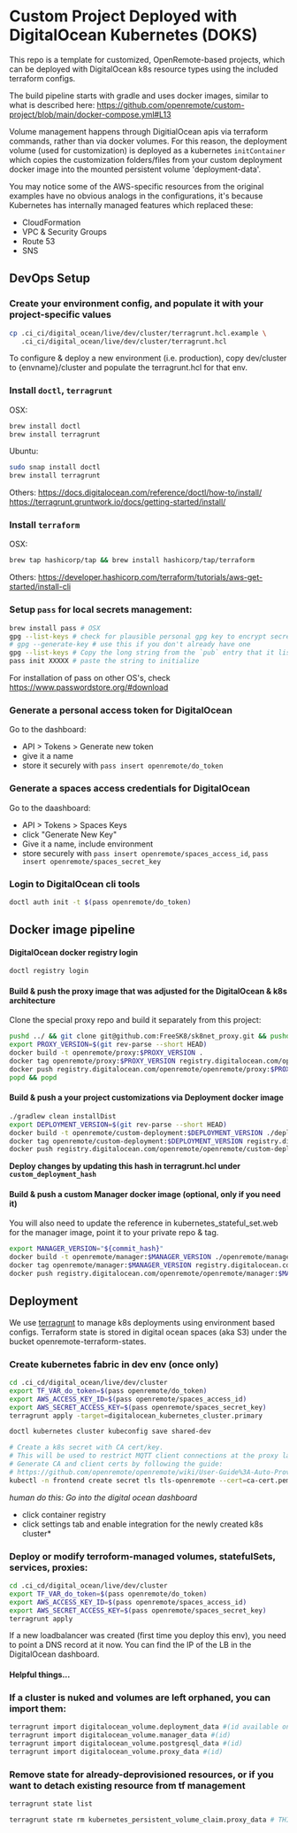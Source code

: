 # Custom Project Deployed with DigitalOcean Kubernetes (DOKS)
This repo is a template for customized, OpenRemote-based projects, which can be deployed
with DigitalOcean k8s resource types using the included terraform configs.

The build pipeline starts with gradle and uses docker images, similar to what is
described here:
https://github.com/openremote/custom-project/blob/main/docker-compose.yml#L13

Volume management happens through DigitialOcean apis via terraform commands, rather
than via docker volumes.  For this reason, the deployment volume (used for 
customization) is deployed as a kubernetes `initContainer` which copies the 
customization folders/files from your custom deployment docker image into the mounted 
persistent volume 'deployment-data'.

You may notice some of the AWS-specific resources from the original examples have no
obvious analogs in the configurations, it's because Kubernetes has internally managed
features which replaced these:
* CloudFormation
* VPC & Security Groups
* Route 53
* SNS

## DevOps Setup

### Create your environment config, and populate it with your project-specific values
```sh
cp .ci_ci/digital_ocean/live/dev/cluster/terragrunt.hcl.example \
   .ci_ci/digital_ocean/live/dev/cluster/terragrunt.hcl
```

To configure & deploy a new environment (i.e. production), copy dev/cluster to 
{envname}/cluster and populate the terragrunt.hcl for that env.

### Install `doctl`, `terragrunt`
OSX:
```sh
brew install doctl
brew install terragrunt
```
Ubuntu:
```sh
sudo snap install doctl
brew install terragrunt
```
Others:
https://docs.digitalocean.com/reference/doctl/how-to/install/
https://terragrunt.gruntwork.io/docs/getting-started/install/

### Install `terraform`
OSX:
```sh
brew tap hashicorp/tap && brew install hashicorp/tap/terraform
```

Others:
https://developer.hashicorp.com/terraform/tutorials/aws-get-started/install-cli

### Setup `pass` for local secrets management:
```sh
brew install pass # OSX
gpg --list-keys # check for plausible personal gpg key to encrypt secrets
# gpg --generate-key # use this if you don't already have one
gpg --list-keys # Copy the long string from the `pub` entry that it lists
pass init XXXXX # paste the string to initialize
```
For installation of pass on other OS's, check https://www.passwordstore.org/#download

### Generate a personal access token for DigitalOcean
Go to the dashboard:
* API > Tokens > Generate new token
* give it a name
* store it securely with `pass insert openremote/do_token`

### Generate a spaces access credentials for DigitalOcean
Go to the daashboard:
* API > Tokens > Spaces Keys
* click "Generate New Key"
* Give it a name, include environment
* store securely with `pass insert openremote/spaces_access_id`, `pass insert openremote/spaces_secret_key`

### Login to DigitalOcean cli tools
```sh
doctl auth init -t $(pass openremote/do_token)
```

## Docker image pipeline

#### DigitalOcean docker registry login
```sh
doctl registry login
```

#### Build & push the proxy image that was adjusted for the DigitalOcean & k8s architecture
Clone the special proxy repo and build it separately from this project:
```sh
pushd ../ && git clone git@github.com:FreeSK8/sk8net_proxy.git && pushd sk8net_proxy
export PROXY_VERSION=$(git rev-parse --short HEAD)
docker build -t openremote/proxy:$PROXY_VERSION .
docker tag openremote/proxy:$PROXY_VERSION registry.digitalocean.com/openremote/openremote/proxy:$PROXY_VERSION
docker push registry.digitalocean.com/openremote/openremote/proxy:$PROXY_VERSION
popd && popd
```

#### Build & push a your project customizations via Deployment docker image
```sh
./gradlew clean installDist
export DEPLOYMENT_VERSION=$(git rev-parse --short HEAD)
docker build -t openremote/custom-deployment:$DEPLOYMENT_VERSION ./deployment/build/
docker tag openremote/custom-deployment:$DEPLOYMENT_VERSION registry.digitalocean.com/openremote/openremote/custom-deployment:$DEPLOYMENT_VERSION
docker push registry.digitalocean.com/openremote/openremote/custom-deployment:$DEPLOYMENT_VERSION
```
**Deploy changes by updating this hash in terragrunt.hcl under `custom_deployment_hash`**

#### Build & push a custom Manager docker image (optional, only if you need it)
You will also need to update the reference in kubernetes_stateful_set.web for the manager image,
point it to your private repo & tag.
```sh
export MANAGER_VERSION="${commit_hash}"
docker build -t openremote/manager:$MANAGER_VERSION ./openremote/manager/build/install/manager/
docker tag openremote/manager:$MANAGER_VERSION registry.digitalocean.com/openremote/openremote/manager:$MANAGER_VERSION
docker push registry.digitalocean.com/openremote/openremote/manager:$MANAGER_VERSION
```

## Deployment

We use [terragrunt](https://blog.gruntwork.io/how-to-manage-multiple-environments-with-terraform-using-terragrunt-2c3e32fc60a8)
to manage k8s deployments using environment based configs. Terraform state is stored in
digital ocean spaces (aka S3) under the bucket openremote-terraform-states.

### Create kubernetes fabric in dev env (once only)
```sh
cd .ci_cd/digital_ocean/live/dev/cluster
export TF_VAR_do_token=$(pass openremote/do_token)
export AWS_ACCESS_KEY_ID=$(pass openremote/spaces_access_id)
export AWS_SECRET_ACCESS_KEY=$(pass openremote/spaces_secret_key)
terragrunt apply -target=digitalocean_kubernetes_cluster.primary 

doctl kubernetes cluster kubeconfig save shared-dev

# Create a k8s secret with CA cert/key.
# This will be used to restrict MQTT client connections at the proxy layer.
# Generate CA and client certs by following the guide:
# https://github.com/openremote/openremote/wiki/User-Guide%3A-Auto-Provisioning#certificate-generation
kubectl -n frontend create secret tls tls-openremote --cert=ca-cert.pem --key=ca-key.pem

```
*human do this: Go into the digital ocean dashboard*
* click container registry
* click settings tab and enable integration for the newly created k8s cluster*

### Deploy or modify terroform-managed volumes, statefulSets, services, proxies:
```sh
cd .ci_cd/digital_ocean/live/dev/cluster
export TF_VAR_do_token=$(pass openremote/do_token)
export AWS_ACCESS_KEY_ID=$(pass openremote/spaces_access_id)
export AWS_SECRET_ACCESS_KEY=$(pass openremote/spaces_secret_key)
terragrunt apply
```
If a new loadbalancer was created (first time you deploy this env), you need to point a
DNS record at it now. You can find the IP of the LB in the DigitalOcean dashboard.

#### Helpful things...

### If a cluster is nuked and volumes are left orphaned, you can import them:
```sh
terragrunt import digitalocean_volume.deployment_data #(id available on inspection of the html table in DO volumes manager, lol)
terragrunt import digitalocean_volume.manager_data #(id)
terragrunt import digitalocean_volume.postgresql_data #(id)
terragrunt import digitalocean_volume.proxy_data #(id)
```

### Remove state for already-deprovisioned resources, or if you want to detach existing resource from tf management
```sh
terragrunt state list

terragrunt state rm kubernetes_persistent_volume_claim.proxy_data # THIS IS AN EXAMPLE, target your desired resource
```

